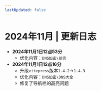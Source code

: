 ```yaml
---
lastUpdated: false
---
```


# 2024年11月 | 更新日志

- **2024年11月1日12点53分**
    - 优化内容：```DNS加密\前言```
- **2024年11月1日12点16分**
    - 升级```vitepress```版本```1.4.2```->```1.4.3```
    - 优化内容：```DNS加密\DNS大全```
    - 修复了导航栏的高亮问题